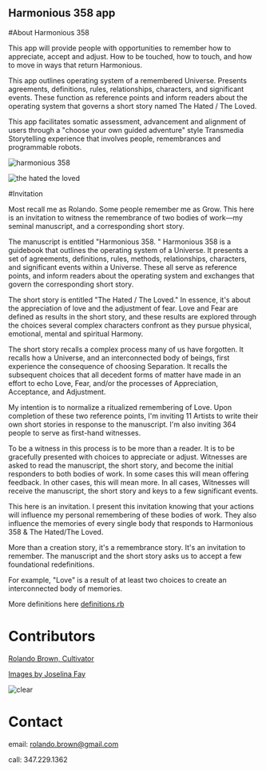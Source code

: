 Harmonious 358 app
---

#About Harmonious 358

This app will provide people with opportunities to remember how to appreciate, accept and adjust. How to be touched, how to touch, and how to move in ways that return Harmonious.

This app outlines operating system of a remembered Universe. Presents agreements, definitions, rules, relationships, characters, and significant events. These function as reference points and inform readers about the operating system that governs a short story named The Hated / The Loved. 

This app facilitates somatic assessment, advancement and alignment of users through a "choose your own guided adventure" style Transmedia Storytelling experience that involves people, remembrances and programmable robots.

![harmonious 358](https://raw.githubusercontent.com/rolandobrown/harmonious358/student/img/harmonious358.jpg?raw=true)

![the hated the loved](https://raw.githubusercontent.com/rolandobrown/harmonious358/student/img/the-hated-the-loved.jpg?raw=true)

#Invitation

Most recall me as Rolando. Some people remember me as Grow.
This here is an invitation to witness the remembrance of two bodies of work—my seminal manuscript, and a corresponding short story.

The manuscript is entitled "Harmonious 358. " Harmonious 358 is a guidebook that outlines the operating system of a Universe. It presents a set of agreements, definitions, rules, methods, relationships, characters, and significant events within a Universe. These all serve as reference points, and inform readers about the operating system and exchanges that govern the corresponding short story.

The short story is entitled "The Hated / The Loved." In essence, it's about the appreciation of love and the adjustment of fear. Love and Fear are defined as results in the short story, and these results are explored through the choices several complex characters confront as they pursue physical, emotional, mental and spiritual Harmony. 

The short story recalls a complex process many of us have forgotten. It recalls how a Universe, and an interconnected body of beings, first experience the consequence of choosing Separation. It recalls the subsequent choices that all decedent forms of matter have made in an effort to echo Love, Fear, and/or the processes of Appreciation, Acceptance, and Adjustment. 

My intention is to normalize a ritualized remembering of Love. Upon completion of these two reference points, I'm inviting 11 Artists to write their own short stories in response to the manuscript. I'm also inviting 364 people to serve as first-hand witnesses.

To be a witness in this process is to be more than a reader. It is to be gracefully presented with choices to appreciate or adjust. Witnesses are asked to read the manuscript, the short story, and become the initial responders to both bodies of work. In some cases this will mean offering feedback. In other cases, this will mean more. In all cases, Witnesses will receive the manuscript, the short story and keys to a few significant events.
   
This here is an invitation. I present this invitation knowing that your actions will influence my personal remembering of these bodies of work. They also influence the memories of every single body that responds to Harmonious 358 & The Hated/The Loved.

More than a creation story, it's a remembrance story. It's an invitation to remember. The manuscript and the short story asks us to accept a few foundational redefinitions.

For example, "Love" is a result of at least two choices to create an interconnected body of memories.

More definitions here [definitions.rb](definitions.rb)

# Contributors

[Rolando Brown, Cultivator](https://github.com/rolandobrown)

[Images by Joselina Fay](https://twitter.com/joselinafay)

![clear](https://raw.githubusercontent.com/rolandobrown/harmonious358/student/img/clear.png?raw=true)

# Contact

email: rolando.brown@gmail.com

call: 347.229.1362